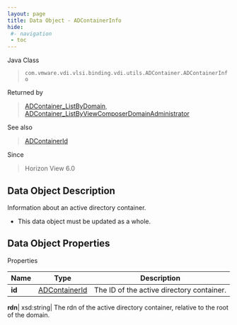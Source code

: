 ```yaml
---
layout: page
title: Data Object - ADContainerInfo
hide:
 #- navigation
 - toc
---
```






Java Class  
> `com.vmware.vdi.vlsi.binding.vdi.utils.ADContainer.ADContainerInfo`

Returned by  
> [ADContainer_ListByDomain](vdi.utils.ADContainer.md#listByDomain), [ADContainer_ListByViewComposerDomainAdministrator](vdi.utils.ADContainer.md#listByViewComposerDomainAdministrator)

See also  
> [ADContainerId](vdi.entity.ADContainerId.md)

Since  
> Horizon View 6.0


## Data Object Description 

Information about an active directory container. 

  * This data object must be updated as a whole.



## Data Object Properties

Properties

Name |  Type |  Description   
---|---|---  
**id**| [ADContainerId](vdi.entity.ADContainerId.md)|  The ID of the active directory container.   
  
**rdn**|  xsd:string|  The rdn of the active directory container, relative to the root of the domain.   
  
  
  
 
  
  
